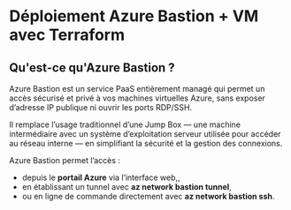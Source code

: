 # Déploiement Azure Bastion + VM avec Terraform
## Qu'est-ce qu'Azure Bastion ?
Azure Bastion est un service PaaS entièrement managé qui permet un accès sécurisé et privé à vos machines virtuelles Azure, sans exposer d’adresse IP publique ni ouvrir les ports RDP/SSH.

Il remplace l’usage traditionnel d’une Jump Box — une machine intermédiaire avec un système d’exploitation serveur utilisée pour accéder au réseau interne — en simplifiant la sécurité et la gestion des connexions.

Azure Bastion permet l’accès :
- depuis le **portail Azure** via l’interface web,,
- en établissant un tunnel avec **az network bastion tunnel**,
- ou en ligne de commande directement avec **az network bastion ssh**.
